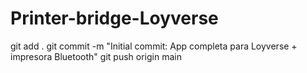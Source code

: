 # Printer-bridge-Loyverse
git add .
git commit -m "Initial commit: App completa para Loyverse + impresora Bluetooth"
git push origin main
